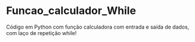 # Funcao_calculador_While
Código em Python com função calculadora com entrada e saída de dados, com laço de repetição while!
